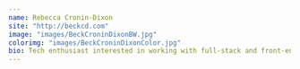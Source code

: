 ```yaml
---
name: Rebecca Cronin-Dixon
site: "http://beckcd.com"
image: "images/BeckCroninDixonBW.jpg"
colorimg: "images/BeckCroninDixonColor.jpg"
bio: Tech enthusiast interested in working with full-stack and front-end technologies.You'll find me with either a computer,book or spatula in my hand. 
---
```

